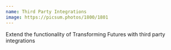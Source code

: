 ```yaml
---
name: Third Party Integrations
image: https://picsum.photos/1800/1801
---
```

Extend the functionality of Transforming Futures with third party integrations

